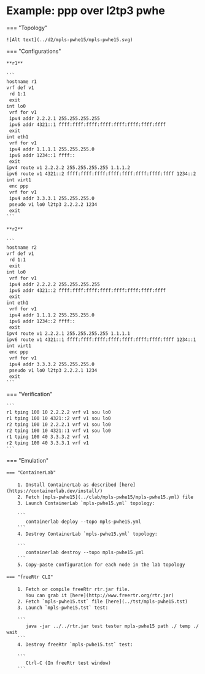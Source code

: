 # Example: ppp over l2tp3 pwhe

=== "Topology"

    ![Alt text](../d2/mpls-pwhe15/mpls-pwhe15.svg)

=== "Configurations"

    **r1**

    ```
    hostname r1
    vrf def v1
     rd 1:1
     exit
    int lo0
     vrf for v1
     ipv4 addr 2.2.2.1 255.255.255.255
     ipv6 addr 4321::1 ffff:ffff:ffff:ffff:ffff:ffff:ffff:ffff
     exit
    int eth1
     vrf for v1
     ipv4 addr 1.1.1.1 255.255.255.0
     ipv6 addr 1234::1 ffff::
     exit
    ipv4 route v1 2.2.2.2 255.255.255.255 1.1.1.2
    ipv6 route v1 4321::2 ffff:ffff:ffff:ffff:ffff:ffff:ffff:ffff 1234::2
    int virt1
     enc ppp
     vrf for v1
     ipv4 addr 3.3.3.1 255.255.255.0
     pseudo v1 lo0 l2tp3 2.2.2.2 1234
     exit
    ```

    **r2**

    ```
    hostname r2
    vrf def v1
     rd 1:1
     exit
    int lo0
     vrf for v1
     ipv4 addr 2.2.2.2 255.255.255.255
     ipv6 addr 4321::2 ffff:ffff:ffff:ffff:ffff:ffff:ffff:ffff
     exit
    int eth1
     vrf for v1
     ipv4 addr 1.1.1.2 255.255.255.0
     ipv6 addr 1234::2 ffff::
     exit
    ipv4 route v1 2.2.2.1 255.255.255.255 1.1.1.1
    ipv6 route v1 4321::1 ffff:ffff:ffff:ffff:ffff:ffff:ffff:ffff 1234::1
    int virt1
     enc ppp
     vrf for v1
     ipv4 addr 3.3.3.2 255.255.255.0
     pseudo v1 lo0 l2tp3 2.2.2.1 1234
     exit
    ```

=== "Verification"

    ```
    r1 tping 100 10 2.2.2.2 vrf v1 sou lo0
    r1 tping 100 10 4321::2 vrf v1 sou lo0
    r2 tping 100 10 2.2.2.1 vrf v1 sou lo0
    r2 tping 100 10 4321::1 vrf v1 sou lo0
    r1 tping 100 40 3.3.3.2 vrf v1
    r2 tping 100 40 3.3.3.1 vrf v1
    ```

=== "Emulation"

    === "ContainerLab"

        1. Install ContainerLab as described [here](https://containerlab.dev/install/)  
        2. Fetch [mpls-pwhe15](../clab/mpls-pwhe15/mpls-pwhe15.yml) file  
        3. Launch ContainerLab `mpls-pwhe15.yml` topology:  

        ```
           containerlab deploy --topo mpls-pwhe15.yml  
        ```
        4. Destroy ContainerLab `mpls-pwhe15.yml` topology:  

        ```
           containerlab destroy --topo mpls-pwhe15.yml  
        ```
        5. Copy-paste configuration for each node in the lab topology

    === "freeRtr CLI"

        1. Fetch or compile freeRtr rtr.jar file.  
           You can grab it [here](http://www.freertr.org/rtr.jar)  
        2. Fetch `mpls-pwhe15.tst` file [here](../tst/mpls-pwhe15.tst)  
        3. Launch `mpls-pwhe15.tst` test:  

        ```
           java -jar ../../rtr.jar test tester mpls-pwhe15 path ./ temp ./ wait
        ```
        4. Destroy freeRtr `mpls-pwhe15.tst` test:  

        ```
           Ctrl-C (In freeRtr test window)
        ```


